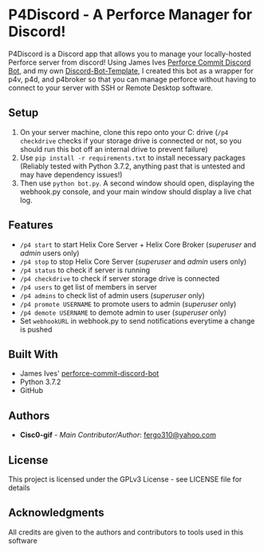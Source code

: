 # P4Discord - A Perforce Manager for Discord!

P4Discord is a Discord app that allows you to manage your locally-hosted Perforce server from discord! Using James Ives [Perforce Commit Discord Bot](https://github.com/JamesIves/perforce-commit-discord-bot), and my own [Discord-Bot-Template](https://github.com/Cisc0-gif/Discord-Bot-Template), I created this bot as a wrapper for p4v, p4d, and p4broker so that you can manage perforce without having to connect to your server with SSH or Remote Desktop software.

## Setup

1. On your server machine, clone this repo onto your C: drive (```/p4 checkdrive``` checks if your storage drive is connected or not, so you should run this bot off an internal drive to prevent failure)
2. Use ```pip install -r requirements.txt``` to install necessary packages (Reliably tested with Python 3.7.2, anything past that is untested and may have dependency issues!)
3. Then use ```python bot.py```. A second window should open, displaying the webhook.py console, and your main window should display a live chat log.

## Features

* ```/p4 start``` to start Helix Core Server + Helix Core Broker (*superuser* and *admin* users only)
* ```/p4 stop``` to stop Helix Core Server (*superuser* and *admin* users only)
* ```/p4 status``` to check if server is running
* ```/p4 checkdrive``` to check if server storage drive is connected
* ```/p4 users``` to get list of members in server
* ```/p4 admins``` to check list of admin users (*superuser* only)
* ```/p4 promote USERNAME``` to promote users to admin (*superuser* only)
* ```/p4 demote USERNAME``` to demote admin to user (*superuser* only)
* Set ```webhookURL``` in webhook.py to send notifications everytime a change is pushed

## Built With

* James Ives' [perforce-commit-discord-bot](https://github.com/JamesIves/perforce-commit-discord-bot)
* Python 3.7.2
* GitHub

## Authors

* **Cisc0-gif** - *Main Contributor/Author*: fergo310@yahoo.com

## License

This project is licensed under the GPLv3 License - see LICENSE file for details


## Acknowledgments

All credits are given to the authors and contributors to tools used in this software
